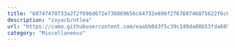 ```yaml
---
title: "68747470733a2f2f696d672e736869656c64732e696f2f6769746875622f6c6963656e73652f7a78796163622f6e746c6561"
description: "zxyacb/ntlea"
url: "https://camo.githubusercontent.com/eaabb043f5c39c149da88b53fda6856e9dada1d9a0d4eb3280f70d4ac9167c59/68747470733a2f2f696d672e736869656c64732e696f2f6769746875622f6c6963656e73652f7a78796163622f6e746c6561"
category: "Miscellaneous"
---
```

